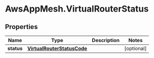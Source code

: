 # AwsAppMesh.VirtualRouterStatus

## Properties

Name | Type | Description | Notes
------------ | ------------- | ------------- | -------------
**status** | [**VirtualRouterStatusCode**](VirtualRouterStatusCode.md) |  | [optional] 


